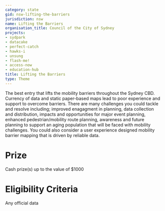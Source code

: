 ```yaml
---
category: state
gid: nsw-lifting-the-barriers
jurisdiction: nsw
name: Lifting the Barriers
organisation_title: Council of the City of Sydney
projects:
- sydpark
- datacake
- perfect-catch
- hawks-i
- unsung
- flash-me!
- access-now
- education-hub
title: Lifting the Barriers
type: Theme
---
```


The best entry that lifts the mobility barriers throughout the Sydney CBD.
 Currency of data and static paper-based maps lead to poor experience and support to overcome barriers. There are many challenges you could tackle and resolve including; improved enagagment in planning, data collection and distribution, impacts and opportunities for major event planning, enhanced pedestrian/mobility route planning, awareness and future planning to support an aging population that will be faced with mobility challenges. You could also consider a user experience designed mobility barrier mapping that is driven by reliable data.

# Prize
Cash prize(s) up to the value of $1000

# Eligibility Criteria
Any official data